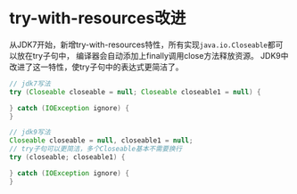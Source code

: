 # try-with-resources改进

从JDK7开始，新增try-with-resources特性，所有实现`java.io.Closeable`都可以放在try子句中，
编译器会自动添加上finally调用close方法释放资源。
JDK9中改进了这一特性，使try子句中的表达式更简洁了。

```java
// jdk7写法
try (Closeable closeable = null; Closeable closeable1 = null) {

} catch (IOException ignore) {
}

// jdk9写法
Closeable closeable = null, closeable1 = null;
// try子句可以更简洁，多个Closeable基本不需要换行
try (closeable; closeable1) {

} catch (IOException ignore) {
}
```